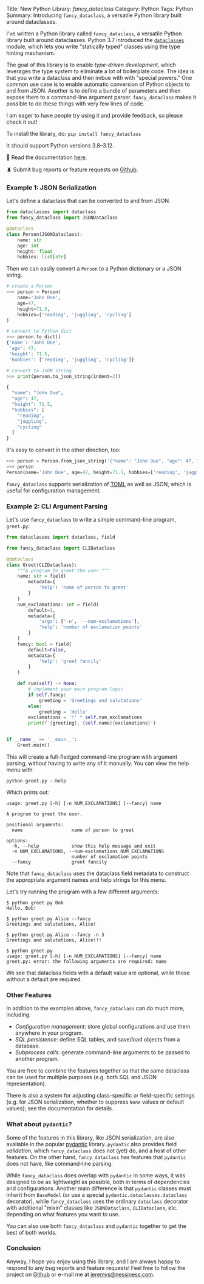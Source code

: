 Title: New Python Library: <i>fancy_dataclass</i>
Category: Python
Tags: Python
Summary: Introducing `fancy_dataclass`, a versatile Python library built around dataclasses.

I've written a Python library called `fancy_dataclass`, a versatile Python library built around dataclasses. Python 3.7 introduced the [`dataclasses`](https://docs.python.org/3/library/dataclasses.html) module, which lets you write "statically typed" classes using the type hinting mechanism.

The goal of this library is to enable *type-driven development*, which leverages the type system to eliminate a lot of boilerplate code. The idea is that you write a dataclass and then imbue with with "special powers." One common use case is to enable automatic conversion of Python objects to and from JSON. Another is to define a bundle of parameters and then expose them to a command-line argument parser. `fancy_dataclass` makes it possible to do these things with very few lines of code.

I am eager to have people try using it and provide feedback, so please check it out!

To install the library, do: `pip install fancy_dataclass`

It should support Python versions 3.8–3.12.

📝 Read the documentation [here](https://fancy-dataclass.readthedocs.io/en/latest/).

🪲 Submit bug reports or feature requests on [Github](https://github.com/jeremander/fancy-dataclass).

### Example 1: JSON Serialization

Let's define a dataclass that can be converted to and from JSON.

```python
from dataclasses import dataclass
from fancy_dataclass import JSONDataclass

@dataclass
class Person(JSONDataclass):
    name: str
    age: int
    height: float
    hobbies: list[str]
```

Then we can easily convert a `Person` to a Python dictionary or a JSON string.

```python
# create a Person
>>> person = Person(
    name='John Doe',
    age=47,
    height=71.5,
    hobbies=['reading', 'juggling', 'cycling']
)

# convert to Python dict
>>> person.to_dict()
{'name': 'John Doe',
 'age': 47,
 'height': 71.5,
 'hobbies': ['reading', 'juggling', 'cycling']}

# convert to JSON string
>>> print(person.to_json_string(indent=2))

{
  "name": "John Doe",
  "age": 47,
  "height": 71.5,
  "hobbies": [
    "reading",
    "juggling",
    "cycling"
  ]
}
```

It's easy to convert in the other direction, too:

```python
>>> person = Person.from_json_string('{"name": "John Doe", "age": 47, "height": 71.5, "hobbies": ["reading", "juggling", "cycling"]}')
>>> person
Person(name='John Doe', age=47, height=71.5, hobbies=['reading', 'juggling', 'cycling'])
```

`fancy_dataclass` supports serialization of [TOML](https://toml.io/en/) as well as JSON, which is useful for configuration management.

### Example 2: CLI Argument Parsing

Let's use `fancy_dataclass` to write a simple command-line program, `greet.py`:

```python
from dataclasses import dataclass, field

from fancy_dataclass import CLIDataclass

@dataclass
class Greet(CLIDataclass):
    """A program to greet the user."""
    name: str = field(
        metadata={
            'help': 'name of person to greet'
        }
    )
    num_exclamations: int = field(
        default=1,
        metadata={
            'args': ['-n', '--num-exclamations'],
            'help': 'number of exclamation points'
        }
    )
    fancy: bool = field(
        default=False,
        metadata={
            'help': 'greet fancily'
        }
    )

    def run(self) -> None:
        # implement your main program logic
        if self.fancy:
            greeting = 'Greetings and salutations'
        else:
            greeting = 'Hello'
        exclamations = '!' * self.num_exclamations
        print(f'{greeting}, {self.name}{exclamations}')


if __name__ == '__main__':
    Greet.main()
```

This will create a full-fledged command-line program with argument parsing, without having to write any of it manually. You can view the help menu with:

```text
python greet.py --help
```

Which prints out:

```text
usage: greet.py [-h] [-n NUM_EXCLAMATIONS] [--fancy] name

A program to greet the user.

positional arguments:
  name                  name of person to greet

options:
  -h, --help            show this help message and exit
  -n NUM_EXCLAMATIONS, --num-exclamations NUM_EXCLAMATIONS
                        number of exclamation points
  --fancy               greet fancily
```

Note that `fancy_dataclass` uses the dataclass field metadata to construct the appropriate argument names and help strings for this menu.

Let's try running the program with a few different arguments:

```text
$ python greet.py Bob
Hello, Bob!

$ python greet.py Alice --fancy
Greetings and salutations, Alice!

$ python greet.py Alice --fancy -n 3
Greetings and salutations, Alice!!!

$ python greet.py
usage: greet.py [-h] [-n NUM_EXCLAMATIONS] [--fancy] name
greet.py: error: the following arguments are required: name
```

We see that dataclass fields with a default value are optional, while those without a default are required.

### Other Features

In addition to the examples above, `fancy_dataclass` can do much more, including:

- *Configuration management*: store global configurations and use them anywhere in your program.
- *SQL persistence*: define SQL tables, and save/load objects from a database.
- *Subprocess calls*: generate command-line arguments to be passed to another program.

You are free to combine the features together so that the same dataclass can be used for multiple purposes (e.g. both SQL and JSON representation).

There is also a system for adjusting class-specific or field-specific settings (e.g. for JSON serialization, whether to suppress `None` values or default values); see the documentation for details.

### What about `pydantic`?

Some of the features in this library, like JSON serialization, are also available in the popular [pydantic](https://docs.pydantic.dev/latest/) library. `pydantic` also provides field *validation*, which `fancy_dataclass` does not (yet) do, and a host of other features. On the other hand, `fancy_dataclass` has features that `pydantic` does not have, like command-line parsing.

While `fancy_dataclass` does overlap with `pydantic` in some ways, it was designed to be as lightweight as possible, both in terms of dependencies and configurations. Another main difference is that `pydantic` classes must inherit from `BaseModel` (or use a special `pydantic.dataclasses.dataclass` decorator), while `fancy_dataclass` uses the ordinary `dataclass` decorator with additional "mixin" classes like `JSONDataclass`, `CLIDataclass`, etc. depending on what features you want to use.

You can also use both `fancy_dataclass` and `pydantic` together to get the best of both worlds.

### Conclusion

Anyway, I hope you enjoy using this library, and I am always happy to respond to any bug reports and feature requests! Feel free to follow the project on [Github](https://github.com/jeremander/fancy-dataclass) or e-mail me at <jeremys@nessiness.com>.
